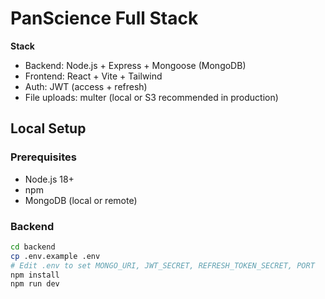 # PanScience Full Stack

**Stack**
- Backend: Node.js + Express + Mongoose (MongoDB)
- Frontend: React + Vite + Tailwind
- Auth: JWT (access + refresh)
- File uploads: multer (local or S3 recommended in production)

## Local Setup

### Prerequisites
- Node.js 18+
- npm
- MongoDB (local or remote)

### Backend
```bash
cd backend
cp .env.example .env
# Edit .env to set MONGO_URI, JWT_SECRET, REFRESH_TOKEN_SECRET, PORT
npm install
npm run dev
